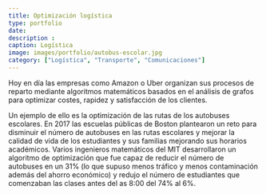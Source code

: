 ```yaml
---
title: Optimización logística
type: portfolio
date: 
description : 
caption: Logística
image: images/portfolio/autobus-escolar.jpg
category: ["Logística", "Transporte", "Comunicaciones"]
---
```


Hoy en día las empresas como Amazon o Uber organizan sus procesos de reparto mediante algoritmos matemáticos basados en el análisis de grafos para optimizar costes, rapidez y satisfacción de los clientes.

Un ejemplo de ello es la optimización de las rutas de los autobuses escolares. En 2017 las escuelas públicas de Boston plantearon un reto para disminuir el número de autobuses en las rutas escolares y mejorar la calidad de vida de los estudiantes y sus familias mejorando sus horarios académicos. Varios ingenieros matemáticos del MIT desarrollaron un algoritmo de optimización que fue capaz de reducir el número de autobuses en un 31% (lo que supuso menos tráfico y menos contaminación además del ahorro económico) y redujo el número de estudiantes que comenzaban las clases antes del as 8:00 del 74% al 6%.
